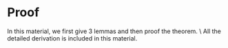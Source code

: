 # Proof
In this material, we first give 3 lemmas and then proof the theorem. \\
All the detailed derivation is included in this material.
